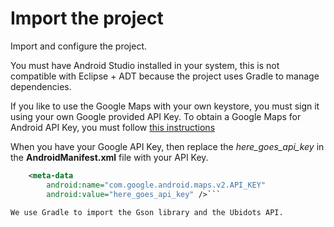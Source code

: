 # Import the project

Import and configure the project.

You must have Android Studio installed in your system, this is not compatible with Eclipse + ADT because the project uses Gradle to manage dependencies.

If you like to use the Google Maps with your own keystore, you must sign it using your own Google provided API Key. To obtain a Google Maps for Android API Key, you must follow [this instructions](https://developers.google.com/maps/documentation/android/start#install_and_configure_the_google_play_services_sdk)

When you have your Google API Key, then replace the *here_goes_api_key* in the **AndroidManifest.xml** file with your API Key.

```xml
    <meta-data
        android:name="com.google.android.maps.v2.API_KEY"
        android:value="here_goes_api_key" />```

We use Gradle to import the Gson library and the Ubidots API.